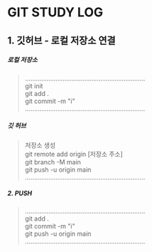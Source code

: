 # GIT STUDY LOG

## 1. 깃허브 - 로컬 저장소 연결

##### 로컬 저장소
> ...................................................................  
git init  
git add .  
git commit -m "i"  
> ...................................................................  

##### 깃 허브 
> 저장소 생성   
git remote add origin [저장소 주소]  
git branch -M main  
git push -u origin main  
> ...................................................................  



##### 2. PUSH
> ...................................................................  
git add .  
git commit -m "i"  
git push -u origin main  
> ...................................................................  


